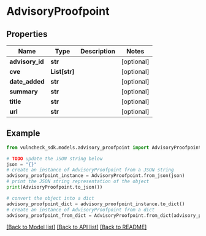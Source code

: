 # AdvisoryProofpoint


## Properties

Name | Type | Description | Notes
------------ | ------------- | ------------- | -------------
**advisory_id** | **str** |  | [optional] 
**cve** | **List[str]** |  | [optional] 
**date_added** | **str** |  | [optional] 
**summary** | **str** |  | [optional] 
**title** | **str** |  | [optional] 
**url** | **str** |  | [optional] 

## Example

```python
from vulncheck_sdk.models.advisory_proofpoint import AdvisoryProofpoint

# TODO update the JSON string below
json = "{}"
# create an instance of AdvisoryProofpoint from a JSON string
advisory_proofpoint_instance = AdvisoryProofpoint.from_json(json)
# print the JSON string representation of the object
print(AdvisoryProofpoint.to_json())

# convert the object into a dict
advisory_proofpoint_dict = advisory_proofpoint_instance.to_dict()
# create an instance of AdvisoryProofpoint from a dict
advisory_proofpoint_from_dict = AdvisoryProofpoint.from_dict(advisory_proofpoint_dict)
```
[[Back to Model list]](../README.md#documentation-for-models) [[Back to API list]](../README.md#documentation-for-api-endpoints) [[Back to README]](../README.md)


